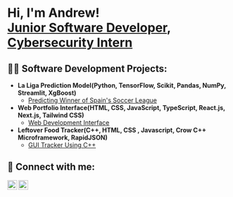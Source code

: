 <h1>Hi, I'm Andrew! <br/><a href="https://github.com/martinezandrew17">Junior Software Developer</a>, <a href="https://www.linkedin.com/in/martinezandrew17/">Cybersecurity Intern</a>

<h2>👨‍💻 Software Development Projects:</h2>

- <b>La Liga Prediction Model(Python, TensorFlow, Scikit, Pandas, NumPy, Streamlit, XgBoost)</b>
  - [Predicting Winner of Spain's Soccer League](https://github.com/martinezandrew17/martinezandrew17/tree/main/LaLigaPredictionModel)
- <b>Web Portfolio Interface(HTML, CSS, JavaScript, TypeScript, React.js, Next.js, Tailwind CSS)</b>
  - [Web Development Interface](https://github.com/martinezandrew17/martinezandrew17/tree/main/Portfolio%20Website/portfolio-website-master)
- <b>Leftover Food Tracker(C++, HTML, CSS , Javascript, Crow C++ Microframework, RapidJSON)</b>
  - [GUI Tracker Using C++](https://github.com/martinezandrew17/martinezandrew17/tree/main/leftoverfoodtracker-martinezandrew17)


<h2> 🤳 Connect with me:</h2>

[<img align="left" alt=" Andrew Martinez | LinkedIn" width="22px" src="https://cdn.jsdelivr.net/npm/simple-icons@v3/icons/linkedin.svg" />][linkedin]
[<img align="left" alt=" Andrew Martinez | Instagram" width="22px" src="https://cdn.jsdelivr.net/npm/simple-icons@v3/icons/instagram.svg" />][instagram]

[instagram]: https://www.instagram.com/aann.drewww/
[linkedin]: https://www.linkedin.com/in/martinezandrew17/

<!--
**joshmadakor1/joshmadakor1** is a ✨ _special_ ✨ repository because its `README.md` (this file) appears on your GitHub profile.

Here are some ideas to get you started:

- 🔭 I’m currently working on ...
- 🌱 I’m currently learning ...
- 👯 I’m looking to collaborate on ...
- 🤔 I’m looking for help with ...
- 💬 Ask me about ...
- 📫 How to reach me: ...
- 😄 Pronouns: ...
- ⚡ Fun fact: ...
-->
